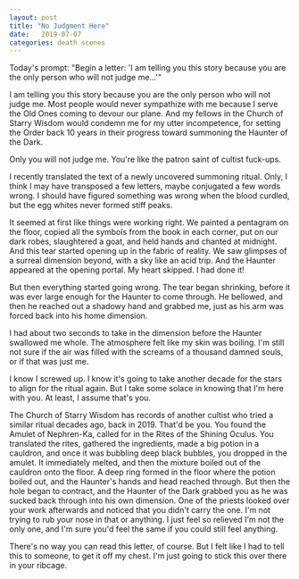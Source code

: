 ```yaml
---
layout: post
title: "No Judgment Here"
date:   2019-07-07
categories: death scenes
---
```

Today's prompt: "Begin a letter: 'I am telling you this story because you are the only person who will not judge me...'"

I am telling you this story because you are the only person who will not judge me. Most people would never sympathize with me because I serve the Old Ones coming to devour our plane. And my fellows in the Church of Starry Wisdom would condemn me for my utter incompetence, for setting the Order back 10 years in their progress toward summoning the Haunter of the Dark.

Only you will not judge me. You're like the patron saint of cultist fuck-ups.

I recently translated the text of a newly uncovered summoning ritual. Only, I think I may have transposed a few letters, maybe conjugated a few words wrong. I should have figured something was wrong when the blood curdled, but the egg whites never formed stiff peaks. 

It seemed at first like things were working right. We painted a pentagram on the floor, copied all the symbols from the book in each corner, put on our dark robes, slaughtered a goat, and held hands and chanted at midnight. And this tear started opening up in the fabric of reality. We saw glimpses of a surreal dimension beyond, with a sky like an acid trip. And the Haunter appeared at the opening portal. My heart skipped. I had done it! 

But then everything started going wrong. The tear began shrinking, before it was ever large enough for the Haunter to come through. He bellowed, and then he reached out a shadowy hand and grabbed me, just as his arm was forced back into his home dimension.

I had about two seconds to take in the dimension before the Haunter swallowed me whole. The atmosphere felt like my skin was boiling. I'm still not sure if the air was filled with the screams of a thousand damned souls, or if that was just me.

I know I screwed up. I know it's going to take another decade for the stars to align for the ritual again. But I take some solace in knowing that I'm here with you. At least, I assume that's you. 

The Church of Starry Wisdom has records of another cultist who tried a similar ritual decades ago, back in 2019. That'd be you. You found the Amulet of Nephren-Ka, called for in the Rites of the Shining Oculus. You translated the rites, gathered the ingredients, made a big potion in a cauldron, and once it was bubbling deep black bubbles, you dropped in the amulet. It immediately melted, and then the mixture boiled out of the cauldron onto the floor. A deep ring formed in the floor where the potion boiled out, and the Haunter's hands and head reached through. But then the hole began to contract, and the Haunter of the Dark grabbed you as he was sucked back through into his own dimension. One of the priests looked over your work afterwards and noticed that you didn't carry the one. I'm not trying to rub your nose in that or anything. I just feel so relieved I'm not the only one, and I'm sure you'd feel the same if you could still feel anything.

There's no way you can read this letter, of course. But I felt like I had to tell this to someone, to get it off my chest. I'm just going to stick this over there in your ribcage.  
